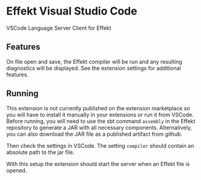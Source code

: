 # Effekt Visual Studio Code

VSCode Language Server Client for Effekt

## Features

On file open and save, the Effekt compiler will be run and any resulting diagnostics will be displayed.
See the extension settings for additional features.

## Running

This extension is not currently published on the extension marketplace so you will have to install it manually in your extensions or run it from VSCode.
Before running, you will need to use the sbt command `assembly` in the Effekt repository to generate a
JAR with all necessary components. Alternatively, you can also download the JAR file as a published artifact
from github.

Then check the settings in VSCode. The setting `compiler` should contain an absolute path
to the jar file.

With this setup the extension should start the server when an Effekt file is opened.
